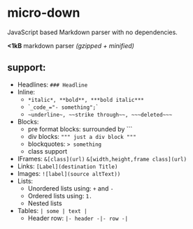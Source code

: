 # micro-down

JavaScript based Markdown parser with no dependencies.

**<1kB** markdown parser *(gzipped + minified)*

## support:
- Headlines: `### Headline`
- Inline:
    - `*italic*, **bold**, ***bold italic***`
    - \``_code_="- something";`\`
    - `~underline~, ~~strike through~~, ~~~deleted~~~`
- Blocks:
    - pre format blocks: surrounded by  \`\`\`
    - div blocks: `""" just a div block """`
    - blockquotes: `> something`
    - class support
- IFrames: `&[class](url)` `&[width,height,frame class](url)` 
- Links: `[Label](destination Title)`
- Images: `![label](source altText))`
- Lists:
    - Unordered lists using: `+` and `-`
    - Ordered lists using: `1.`
    - Nested lists
- Tables: `| some | text |`
    - Header row: `|- header -|- row -|`
